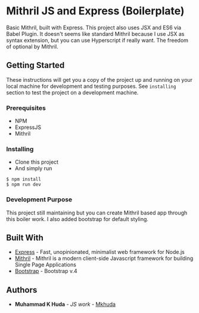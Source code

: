 # Mithril JS and Express (Boilerplate)

Basic Mithril, built with Express. This project also uses JSX and ES6 via Babel Plugin. It doesn't seems like standard Mithril because I use JSX as syntax extension, but you can use Hyperscript if really want. The freedom of optional by Mithril.

## Getting Started

These instructions will get you a copy of the project up and running on your local machine for development and testing purposes. See `installing` section to test the project on a development machine.

### Prerequisites

- NPM
- ExpressJS
- Mithril

### Installing

- Clone this project
- And simply run
```
$ npm install
$ npm run dev
```

### Development Purpose

This project still maintaining but you can create Mithril based app through this boiler work. I also added bootstrap for default styling.

## Built With

* [Express](https://expressjs.com/) - Fast, unopinionated, minimalist web framework for Node.js
* [Mithril](https://mithril.js.org) - Mithril is a modern client-side Javascript framework for building Single Page Applications
* [Bootstrap](https://www.npmjs.com/package/bootstrap) - Bootstrap v.4

## Authors

* **Muhammad K Huda** - *JS work* - [Mkhuda](https://github.com/mkhuda)
